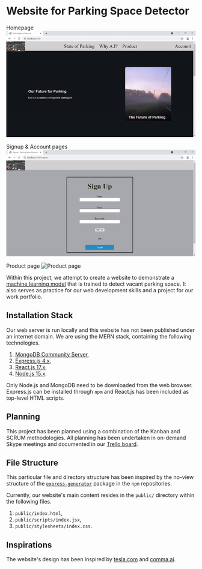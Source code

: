 # Website for Parking Space Detector

Homepage
![Homepage](./public/readme_images/Homepage.gif)

Signup & Account pages
![Signup page](./public/readme_images/Signup.gif)

Product page
![Product page](./public/readme_images/Product.gif)

Within this project, we attempt to create a website to demonstrate a [machine
learning model](https://github.com/ss-raicangu/parking-detection-ml.git) that is
trained to detect vacant parking space. It also serves as practice for our web
development skills and a project for our work portfolio.

## Installation Stack

Our web server is run locally and this website has not been published under an
internet domain. We are using the MERN stack, containing the following
technologies.

1. [MongoDB Community Server](https://www.mongodb.com/),
2. [Express.js 4.x](https://expressjs.com/),
3. [React.js 17.x](https://reactjs.org/),
4. [Node.js 15.x](https://nodejs.org/en/).

Only Node.js and MongoDB need to be downloaded from the web browser. Express.js
can be installed through `npm` and React.js has been included as top-level HTML
scripts.

## Planning

This project has been planned using a combination of the Kanban and SCRUM
methodologies. All planning has been undertaken in on-demand Skype meetings and
documented in our [Trello
board](https://trello.com/b/uSqxAB5O/parking-detection-ml).

## File Structure

This particular file and directory structure has been inspired by the no-view
structure of the
[`express-generator`](https://www.npmjs.com/package/express-generator) package
in the `npm` repositories.

Currently, our website's main content resides in the `public/` directory within
the following files.

1. `public/index.html`,
2. `public/scripts/index.jsx`,
3. `public/stylesheets/index.css`.

## Inspirations

The website's design has been inspired by [tesla.com](https://www.tesla.com/)
and [comma.ai](https://comma.ai/).
